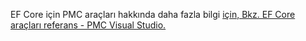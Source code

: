EF Core için PMC araçları hakkında daha fazla bilgi [için, Bkz. EF Core araçları referans - PMC Visual Studio.](/ef/core/miscellaneous/cli/powershell)